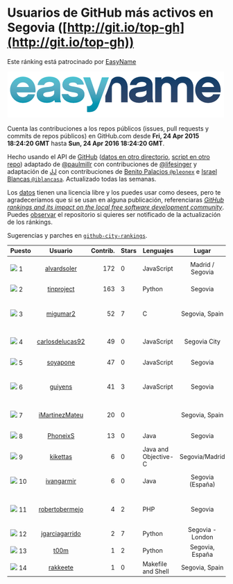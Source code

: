 
# Usuarios de GitHub más activos en Segovia ([http://git.io/top-gh](http://git.io/top-gh))



Este ránking está patrocinado por [EasyName](https://www.easyname.com/es)

<a href='https://www.easyname.com/es'><img src='https://raw.githubusercontent.com/JJ/top-github-users-data/master/img/easyname_500px.png' alt='logo patrocinador'></a>


  Cuenta las contribuciones a los repos públicos (issues, pull requests y commits de repos públicos) en GitHub.com desde  **Fri, 24 Apr 2015 18:24:20 GMT** hasta **Sun, 24 Apr 2016 18:24:20 GMT**.

  Hecho usando el API de [GitHub](http://github.com) ([datos en otro directorio](https://github.com/JJ/top-github-users-data/tree/master/data), [script en otro repo](https://github.com/JJ/github-city-rankings/blob/master/get-city.coffee)) adaptado de [@paulmillr](https://github.com/paulmillr) con contribuciones de [@lifesinger](https://github.com/lifesinger) y adaptación de [JJ](http://jj.github.io) con contribuciones de [Benito Palacios `@pleonex`](http://github.com/pleonex) e [Israel Blancas `@iblancasa`](https://github.com/iblancasa). Actualizado todas las semanas.

  Los [datos](https://github.com/JJ/top-github-users-data/tree/master/data) tienen una licencia libre y los puedes usar como desees, pero te agradeceríamos que si se usan en alguna publicación, referenciaras [*GitHub rankings and its impact on the local free software development community*](https://thewinnower.com/papers/github-rankings-and-its-impact-on-the-local-free-software-development-community). Puedes [observar](https://github.com/JJ/top-github-users-data/subscription) el repositorio si quieres ser notificado de la actualización de los ránkings.

  Sugerencias y parches en [`github-city-rankings`](http://github.com/JJ/github-city-rankings).


| Puesto   |  Usuario  |Contrib.| Stars | Lenguajes   |      Lugar      |  Avatar  |
|----------|:---------:|-------:|-------|-------------|:---------------:|----------|
|![](https://raw.githubusercontent.com/JJ/github-city-rankings/master/img/.gif) 1 | [alvardsoler](https://github.com/alvardsoler) | 172 | 0 | JavaScript | Madrid / Segovia | <img src='https://avatars2.githubusercontent.com/u/4102837?v=3&s=64' width="64" title='Álvar D. Soler Rus'> |
|![](https://raw.githubusercontent.com/JJ/github-city-rankings/master/img/.gif) 2 | [tinproject](https://github.com/tinproject) | 163 | 3 | Python | Segovia | <img src='https://avatars0.githubusercontent.com/u/3742174?v=3&s=64' width="64" title='Agustín Herranz'> |
|![](https://raw.githubusercontent.com/JJ/github-city-rankings/master/img/.gif) 3 | [migumar2](https://github.com/migumar2) | 52 | 7 | C | Segovia, Spain | <img src='https://avatars1.githubusercontent.com/u/819947?v=3&s=64' width="64" title='Miguel A. Martínez-Prieto'> |
|![](https://raw.githubusercontent.com/JJ/github-city-rankings/master/img/.gif) 4 | [carlosdelucas92](https://github.com/carlosdelucas92) | 49 | 0 | JavaScript | Segovia City | <img src='https://avatars2.githubusercontent.com/u/10717935?v=3&s=64' width="64" title='Carlos de Lucas Sanz'> |
|![](https://raw.githubusercontent.com/JJ/github-city-rankings/master/img/.gif) 5 | [soyapone](https://github.com/soyapone) | 47 | 0 | JavaScript | Segovia | <img src='https://avatars0.githubusercontent.com/u/13187123?v=3&s=64' width="64" title='Diego Martín'> |
|![](https://raw.githubusercontent.com/JJ/github-city-rankings/master/img/.gif) 6 | [guiyens](https://github.com/guiyens) | 41 | 3 | JavaScript | Segovia | <img src='https://avatars2.githubusercontent.com/u/1494204?v=3&s=64' width="64" title='Guillermo Ramos Vega'> |
|![](https://raw.githubusercontent.com/JJ/github-city-rankings/master/img/.gif) 7 | [iMartinezMateu](https://github.com/iMartinezMateu) | 20 | 0 |  | Segovia, Spain | <img src='https://avatars1.githubusercontent.com/u/9308066?v=3&s=64' width="64" title='Iván Martínez Mateu'> |
|![](https://raw.githubusercontent.com/JJ/github-city-rankings/master/img/.gif) 8 | [PhoneixS](https://github.com/PhoneixS) | 13 | 0 | Java | Segovia | <img src='https://avatars3.githubusercontent.com/u/1279539?v=3&s=64' width="64" title='Javier Alfonso'> |
|![](https://raw.githubusercontent.com/JJ/github-city-rankings/master/img/.gif) 9 | [kikettas](https://github.com/kikettas) | 6 | 0 | Java and Objective-C | Segovia/Madrid | <img src='https://avatars0.githubusercontent.com/u/9082270?v=3&s=64' width="64" title='Enrique'> |
|![](https://raw.githubusercontent.com/JJ/github-city-rankings/master/img/.gif) 10 | [ivangarmir](https://github.com/ivangarmir) | 6 | 0 | Java | Segovia (España) | <img src='https://avatars3.githubusercontent.com/u/9077592?v=3&s=64' width="64" title='Ivan Garcia Mirnada'> |
|![](https://raw.githubusercontent.com/JJ/github-city-rankings/master/img/.gif) 11 | [robertobermejo](https://github.com/robertobermejo) | 4 | 2 | PHP | Segovia | <img src='https://avatars2.githubusercontent.com/u/221931?v=3&s=64' width="64" title='Roberto Bermejo Martinez'> |
|![](https://raw.githubusercontent.com/JJ/github-city-rankings/master/img/.gif) 12 | [jgarciagarrido](https://github.com/jgarciagarrido) | 2 | 7 | Python | Segovia - London | <img src='https://avatars0.githubusercontent.com/u/669304?v=3&s=64' width="64" title='Javier'> |
|![](https://raw.githubusercontent.com/JJ/github-city-rankings/master/img/.gif) 13 | [t00m](https://github.com/t00m) | 1 | 2 | Python | Segovia, España | <img src='https://avatars1.githubusercontent.com/u/386662?v=3&s=64' width="64" title='Tomás Vírseda'> |
|![](https://raw.githubusercontent.com/JJ/github-city-rankings/master/img/.gif) 14 | [rakkeete](https://github.com/rakkeete) | 1 | 0 | Makefile and Shell | Segovia, Spain | <img src='https://avatars1.githubusercontent.com/u/16774236?v=3&s=64' width="64" title='Andrés Leo'> |
